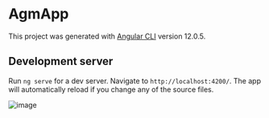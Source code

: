 # AgmApp

This project was generated with [Angular CLI](https://github.com/angular/angular-cli) version 12.0.5.

## Development server

Run `ng serve` for a dev server. Navigate to `http://localhost:4200/`. The app will automatically reload if you change any of the source files.

![image](https://user-images.githubusercontent.com/29314226/125464207-d685969a-b867-4ad3-a1f4-a69c5c01d72f.png)

